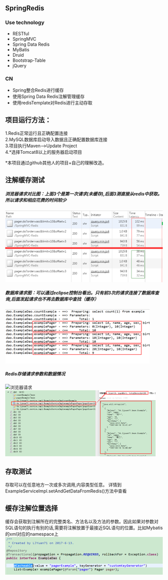 ## SpringRedis

### Use technology
* RESTful
* SpringMVC
* Spring Data Redis
* MyBatis
* Druid
* Bootstrap-Table
* jQuery


### CN
* Spring整合Redis进行缓存
* 使用Spring Data Redis注解管理缓存
* 使用redisTemplate对Redis进行主动存取

## 项目运行方法：
1.Redis正常运行且正确配置连接<br/>
2.MySQL数据库启动导入数据且正确配置数据库连接<br/>
3.项目执行Maven-->Update Project<br/>
4.\*选择Tomcat8以上的服务器启动项目<br/>

*本项目通过github其他人的项目+自己的理解改造。

## 注解缓存测试
##### 浏览器请求对比图：上面3个是第一次请求(未缓存),后面3测直接从redis中获取。所以请求和相应花费的时间较少<br>
![浏览器请求](https://github.com/LJYuan71/SpringMVC-Redis/raw/master/src/main/webapp/images/请求对比图.png "浏览器请求对比图") 
##### 数据库请求图：可以通过eclipse控制台看出。只有前3次的请求连接了数据库查询,后面发起请求也不再去数据库中查找（缓存）<br>
![浏览器请求](https://github.com/LJYuan71/SpringMVC-Redis/raw/master/src/main/webapp/images/后台数据库查询情况.png "数据库请求情况图")
##### Redis存储请求参数和数据情况<br>
![浏览器请求](https://github.com/LJYuan71/SpringMVC-Redis/raw/master/src/main/webapp/images/请求参数存储.png "方法参数Redis")
![浏览器请求](https://github.com/LJYuan71/SpringMVC-Redis/raw/master/src/main/webapp/images/redis参数对应数据存储.png "方法对应参数的数据图")
## 存取测试
存取可以在任意地方一次或多次调用,内容类型任意。 详情到ExampleServiceImpl.setAndGetDataFromRedis()方法中查看

## 缓存注解位置选择
缓存会获取到注解所在的完整类名、方法名以及方法的参数。因此如果对参数对SQL语句的执行有别的话,需要将注解放置于最接近SQL语句的位置。比如Mybatis的xml对应的namespace上
![浏览器请求](https://github.com/LJYuan71/SpringMVC-Redis/raw/master/src/main/webapp/images/缓存位置.png "注解使用位置选择")



